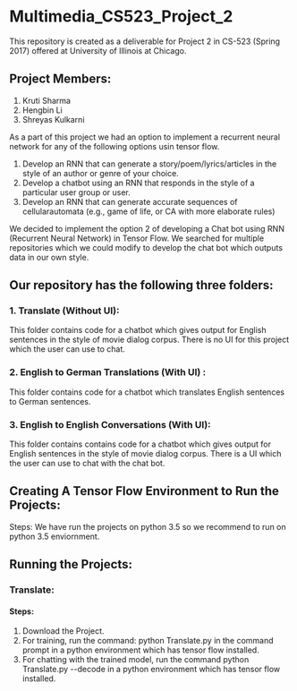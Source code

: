 # Multimedia_CS523_Project_2

This repository is created as a deliverable for Project 2 in CS-523 (Spring 2017) offered at University of Illinois at Chicago.

## Project Members:
1. Kruti Sharma
2. Hengbin Li
3. Shreyas Kulkarni

As a part of this project we had an option to implement a recurrent neural network for any of the following options usin tensor flow.

1. Develop an RNN that can generate a story/poem/lyrics/articles in the style of an author or genre of your choice.
2. Develop a chatbot using an RNN that responds in the style of a particular user group or user.
3. Develop an RNN that can generate accurate sequences of cellularautomata (e.g., game of life, or CA with more elaborate rules)

We decided to implement the option 2 of developing a Chat bot using RNN (Recurrent Neural Network) in Tensor Flow. 
We searched for multiple repositories which we could modify to develop the chat bot which outputs data in our own style.

## Our repository has the following three folders:
### 1. Translate (Without UI): 
This folder contains code for a chatbot which gives output for English sentences in the style of movie dialog 
corpus. There is no UI for this project which the user can use to chat.
### 2. English to German Translations (With UI) : 
This folder contains code for a chatbot which translates English sentences to 
German sentences.
### 3. English to English Conversations (With UI): 
This folder contains contains code for a chatbot which gives output for English sentences 
in the style of movie dialog corpus. There is a UI which the user can use to chat with the chat bot.

## Creating A Tensor Flow Environment to Run the Projects:
Steps:
We have run the projects on python 3.5 so we recommend to run on python 3.5 enviornment.

## Running the Projects:
### Translate:
#### Steps:
1. Download the Project.
2. For training, run the command: python Translate.py in the command prompt in a python environment which has tensor flow installed.
3. For chatting with the trained model, run the command python Translate.py --decode in a python environment which has tensor flow installed.
